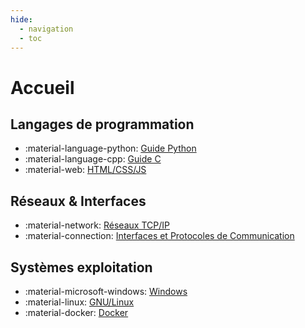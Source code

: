 ```yaml
---
hide:
  - navigation
  - toc
---
```


# Accueil

## Langages de programmation
   - :material-language-python: [Guide Python](langages/python.md)
   - :material-language-cpp: [Guide C](langages/c.md)
   - :material-web: [HTML/CSS/JS](langages/web.md)

## Réseaux & Interfaces
- :material-network: [Réseaux TCP/IP](reseaux_interfaces/reseaux.md)
- :material-connection: [Interfaces et Protocoles de Communication](reseaux_interfaces/interfaces.md)

## Systèmes exploitation
- :material-microsoft-windows: [Windows](os/windows.md)
- :material-linux: [GNU/Linux](os/gnu_linux.md)
- :material-docker: [Docker](os/docker.md)
